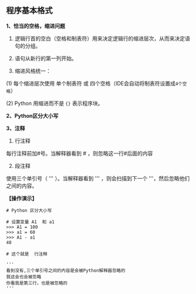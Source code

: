 ## 程序基本格式


**1、恰当的空格，缩进问题**

1) 逻辑行首的空白（空格和制表符）用来决定逻辑行的缩进层次，从而来决定语句的分组。

2) 语句从新行的第一列开始。

3) 缩进风格统一：

  (1) 每个缩进层次使用 单个制表符 或 四个空格（IDE会自动将制表符设置成`4个空格`）

  (2) Python 用缩进而不是 `{}` 表示程序块。


**2、Python区分大小写**


**3、注释**

1) 行注释

每行注释前加#号。当解释器看到 # ，则忽略这一行#后面的内容

2) 段注释

使用三个单引号（ ''' ）。当解释器看到 ''' ，则会扫描到下一个 '''，然后忽略他们之间的内容。

**【操作演示】**


```
# Python 区分大小写

# 设置变量 A1  和 a1
>>> A1 = 100
>>> a1 = 60
>>> A1 - a1
40

# 这个就是  行注释

'''
看到没有,三个单引号之间的内容是会被Python解释器忽略的
我这会也会被忽略
你看我是第三行，也是被忽略的
'''
```

